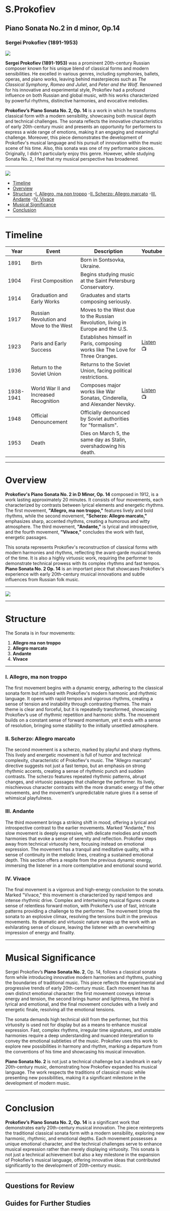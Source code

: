 # S.Prokofiev
##  Piano Sonata No.2 in d minor, Op.14
### Sergei Prokofiev (1891-1953)

<img src="prokofimage.png">


**Sergei Prokofiev (1891-1953)** was a prominent 20th-century Russian composer known for his unique blend of classical forms and modern sensibilities. He excelled in various genres, including symphonies, ballets, operas, and piano works, leaving behind masterpieces such as *The Classical Symphony*, *Romeo and Juliet*, and *Peter and the Wolf*. Renowned for his innovative and experimental style, Prokofiev had a profound influence on both Russian and global music, with his works characterized by powerful rhythms, distinctive harmonies, and evocative melodies.

**Prokofiev’s Piano Sonata No. 2, Op. 14** is a work in which he transforms classical form with a modern sensibility, showcasing both musical depth and technical challenges. The sonata reflects the innovative characteristics of early 20th-century music and presents an opportunity for performers to express a wide range of emotions, making it an engaging and meaningful challenge. Moreover, this piece demonstrates the development of Prokofiev's musical language and his pursuit of innovation within the music scene of his time. 
Also, this sonata was one of my performance pieces. Originally, I didn't particularly enjoy this genre. However, while studying Sonata No. 2, I feel that my musical perspective has broadened.

---

<img src="proro.png">

- [Timeline](#timeline)
- [Overview](#overview )
- [Structure](#structure)
      -[I. Allegro, ma non troppo](#i-allegro-ma-non-troppo)
       -[II. Scherzo: Allegro marcato](#ii-scherzo-allegro-marcato)
        -[III. Andante](#iii-andante)
         -[IV. Vivace](#iv-vivace)
- [Musical Significance](#musical-significance)
- [Conclusion](#conclusion)

---



# Timeline 



| Year      | Event                                   | Description                                                                    | Youtube |
| --------- | --------------------------------------- | ------------------------------------------------------------------------------ | ------- |
| 1891      | Birth                                   | Born in Sontsovka, Ukraine.                                                    |
| 1904      | First Composition                       | Begins studying music at the Saint Petersburg Conservatory.                                     |
| 1914      | Graduation and Early Works              | Graduates and starts composing seriously.                                      |              |
| 1917      | Russian Revolution and Move to the West | Moves to the West due to the Russian Revolution, living in Europe and the U.S. | 
| 1923      | Paris and Early Success                 | Establishes himself in Paris, composing works like The Love for Three Oranges. | [Listen](https://www.youtube.com/watch?v=7Q0toEhKRWk) :tv: |
| 1936      | Return to the Soviet Union              | Returns to the Soviet Union, facing political restrictions.                    |
| 1938-1941 | World War II and Increased Recognition  | Composes major works like War Sonatas, Cinderella, and Alexander Nevsky.       | [Listen](https://www.youtube.com/watch?v=h21KSLqj7HA) :tv: |
| 1948      | Official Denouncement                   | Officially denounced by Soviet authorities for "formalism".                    |                                                  |
| 1953      | Death                                   | Dies on March 5, the same day as Stalin, overshadowing his death.              |
                                           



---

# Overview

**Prokofiev's Piano Sonata No. 2 in D Minor, Op. 14** composed in 1912, is a work lasting approximately 20 minutes. It consists of four movements, each characterized by contrasts between lyrical elements and energetic rhythms. The first movement, **"Allegro, ma non troppo,"** features lively and bold rhythms, while the second movement, **"Scherzo: Allegro marcato,"** emphasizes sharp, accented rhythms, creating a humorous and witty atmosphere. The third movement, **"Andante,"** is lyrical and introspective, and the fourth movement, **"Vivace,"** concludes the work with fast, energetic passages.

This sonata represents Prokofiev's reconstruction of classical forms with modern harmonies and rhythms, reflecting the avant-garde musical trends of the time. It is also a highly virtuosic work, requiring the performer to demonstrate technical prowess with its complex rhythms and fast tempos. **Piano Sonata No. 2 Op. 14** is an important piece that showcases Prokofiev's experience with early 20th-century musical innovations and subtle influences from Russian folk music.

---

<img src="prokof.png">

---

# Structure

The Sonata is in four movements:

1. **Allegro ma non troppo**
2. **Allegro marcato**
3. **Andante**
4. **Vivace**



---


### I. Allegro, ma non troppo
The first movement begins with a dynamic energy, adhering to the classical sonata form but infused with Prokofiev's modern harmonic and rhythmic language. It opens with rapid tempos and vigorous rhythms, creating a sense of tension and instability through contrasting themes. The main theme is clear and forceful, but it is repeatedly transformed, showcasing Prokofiev’s use of rhythmic repetition and harmonic shifts. The movement builds on a constant sense of forward momentum, yet it ends with a sense of resolution, bringing some stability to the initially unsettled atmosphere.

### II. Scherzo: Allegro marcato
The second movement is a scherzo, marked by playful and sharp rhythms. This lively and energetic movement is full of humor and technical complexity, characteristic of Prokofiev's music. The "Allegro marcato" directive suggests not just a fast tempo, but an emphasis on strong rhythmic accents, creating a sense of rhythmic punch and sudden contrasts. The scherzo features repeated rhythmic patterns, abrupt changes, and virtuosic passages that challenge the performer. Its lively, mischievous character contrasts with the more dramatic energy of the other movements, and the movement’s unpredictable nature gives it a sense of whimsical playfulness.

### III. Andante
The third movement brings a striking shift in mood, offering a lyrical and introspective contrast to the earlier movements. Marked "Andante," this slow movement is deeply expressive, with delicate melodies and smooth harmonies that evoke a sense of serenity and reflection. Prokofiev steps away from technical virtuosity here, focusing instead on emotional expression. The movement has a tranquil and meditative quality, with a sense of continuity in the melodic lines, creating a sustained emotional depth. This section offers a respite from the previous dynamic energy, immersing the listener in a more contemplative and emotional sound world.

### IV. Vivace
The final movement is a vigorous and high-energy conclusion to the sonata. Marked "Vivace," this movement is characterized by rapid tempos and intense rhythmic drive. Complex and intertwining musical figures create a sense of relentless forward motion, with Prokofiev’s use of fast, intricate patterns providing a challenge to the performer. The movement brings the sonata to an explosive climax, resolving the tensions built in the previous movements. Its dramatic and virtuosic nature wraps up the work with an exhilarating sense of closure, leaving the listener with an overwhelming impression of energy and finality.

---

# Musical Significance 

Sergei Prokofiev’s **Piano Sonata No. 2**, Op. 14, follows a classical sonata form while introducing innovative modern harmonies and rhythms, pushing the boundaries of traditional music. This piece reflects the experimental and progressive trends of early 20th-century music. Each movement has its own distinct emotional character: the first movement conveys intense energy and tension, the second brings humor and lightness, the third is lyrical and emotional, and the final movement concludes with a lively and energetic finale, resolving all the emotional tensions.

The sonata demands high technical skill from the performer, but this virtuosity is used not for display but as a means to enhance musical expression. Fast, complex rhythms, irregular time signatures, and unstable harmonies require a deep understanding and nuanced interpretation to convey the emotional subtleties of the music. Prokofiev uses this work to explore new possibilities in harmony and rhythm, marking a departure from the conventions of his time and showcasing his musical innovation.

**Piano Sonata No. 2** is not just a technical challenge but a landmark in early 20th-century music, demonstrating how Prokofiev expanded his musical language. The work respects the traditions of classical music while presenting new possibilities, making it a significant milestone in the development of modern music.

---

# Conclusion

 **Prokofiev’s Piano Sonata No. 2, Op. 14** is a significant work that demonstrates early 20th-century musical innovation. The piece reinterprets the traditional classical sonata form with a modern sensibility, exploring new harmonic, rhythmic, and emotional depths. Each movement possesses a unique emotional character, and the technical challenges serve to enhance musical expression rather than merely displaying virtuosity. This sonata is not just a technical achievement but also a key milestone in the expansion of Prokofiev’s musical language, offering innovative ideas that contributed significantly to the development of 20th-century music.




---

## Questions for Review

## Guides for Further Studies
 
